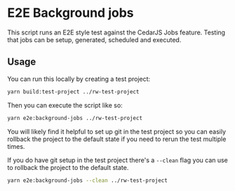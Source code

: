 # E2E Background jobs

This script runs an E2E style test against the CedarJS Jobs feature. Testing
that jobs can be setup, generated, scheduled and executed.

## Usage

You can run this locally by creating a test project:

```bash
yarn build:test-project ../rw-test-project
```

Then you can execute the script like so:

```bash
yarn e2e:background-jobs ../rw-test-project
```

You will likely find it helpful to set up git in the test project so you can
easily rollback the project to the default state if you need to rerun the test
multiple times.

If you do have git setup in the test project there's a `--clean` flag you can
use to rollback the project to the default state.

```sh
yarn e2e:background-jobs --clean ../rw-test-project
```
